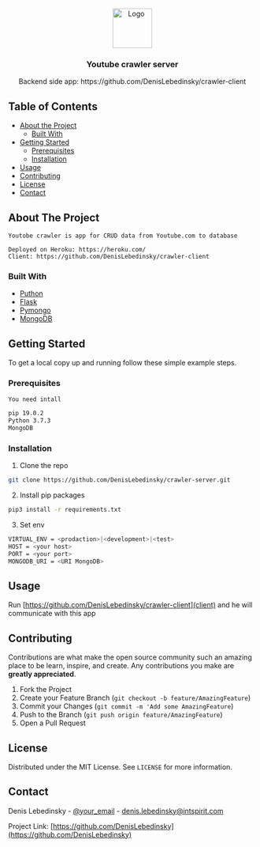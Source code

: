 
<!-- PROJECT LOGO -->
<br />
<p align="center">
  <a href="https://backgrounddownload.com/wp-content/uploads/2018/09/spider-web-background-png-1.jpg">
    <img src="logo.png" alt="Logo" width="80" height="80">
  </a>

  <h3 align="center">Youtube crawler server</h3>

  <p align="center">
    Backend side app: https://github.com/DenisLebedinsky/crawler-client 
  </p>
</p>



<!-- TABLE OF CONTENTS -->
## Table of Contents

* [About the Project](#about-the-project)
  * [Built With](#built-with)
* [Getting Started](#getting-started)
  * [Prerequisites](#prerequisites)
  * [Installation](#installation)
* [Usage](#usage)
* [Contributing](#contributing)
* [License](#license)
* [Contact](#contact)



<!-- ABOUT THE PROJECT -->
## About The Project

	Youtobe crawler is app for CRUD data from Youtube.com to database
 
	Deployed on Heroku: https://heroku.com/
	Client: https://github.com/DenisLebedinsky/crawler-client


### Built With

* [Puthon](https://www.python.org/)
* [Flask](http://flask.pocoo.org/)
* [Pymongo](https://api.mongodb.com/python/current/)
* [MongoDB](https://www.mlab.com/)



<!-- GETTING STARTED -->
## Getting Started


To get a local copy up and running follow these simple example steps.


### Prerequisites

	You need intall

```sh
pip 19.0.2
Python 3.7.3
MongoDB 
```

### Installation

1. Clone the repo
```sh
git clone https://github.com/DenisLebedinsky/crawler-server.git
```
2. Install pip packages
```sh
pip3 install -r requirements.txt
```
3. Set env 
```sh
VIRTUAL_ENV = <prodaction>|<development>|<test> 
HOST = <your host>
PORT = <your port>
MONGODB_URI = <URI MongoDB>
```



<!-- USAGE EXAMPLES -->
## Usage

Run [https://github.com/DenisLebedinsky/crawler-client](client) and he will communicate with this app



<!-- CONTRIBUTING -->
## Contributing

Contributions are what make the open source community such an amazing place to be learn, inspire, and create. Any contributions you make are **greatly appreciated**.

1. Fork the Project
2. Create your Feature Branch (`git checkout -b feature/AmazingFeature`)
3. Commit your Changes (`git commit -m 'Add some AmazingFeature`)
4. Push to the Branch (`git push origin feature/AmazingFeature`)
5. Open a Pull Request



<!-- LICENSE -->
## License

Distributed under the MIT License. See `LICENSE` for more information.



<!-- CONTACT -->
## Contact

Denis Lebedinsky - [@your_email](denis.lebedinsky@intspirit.com) - denis.lebedinsky@intspirit.com

Project Link: [https://github.com/DenisLebedinsky](https://github.com/DenisLebedinsky)

